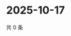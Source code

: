 # 2025-10-17

共 0 条

<!-- BEGIN ZHIHUQUESTIONS -->
<!-- 最后更新时间 Fri Oct 17 2025 13:11:31 GMT+0800 (China Standard Time) -->

<!-- END ZHIHUQUESTIONS -->
